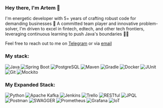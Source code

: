 ### Hey there, I'm Artem 👋

I'm energetic developer with 5+ years of crafting robust code for demanding businesses 💼 A committed team player and innovative problem-solver, I'm driven to excel in fintech, edtech, and other tech frontiers, leveraging continuous learning to push Java's boundaries 🧑‍💻

Feel free to reach out to me on [Telegram](https://t.me/beshik7) or via [email](mailto:art.beshik@gmail.com)

### My stack:
![Java](https://img.shields.io/badge/Java-%23ED8B00.svg?&style=for-the-badge&logo=java&logoColor=white)
![Spring Boot](https://img.shields.io/badge/Spring_Boot-%236DB33F.svg?&style=for-the-badge&logo=spring-boot&logoColor=white)
![PostgreSQL](https://img.shields.io/badge/PostgreSQL-%23316192.svg?&style=for-the-badge&logo=postgresql&logoColor=white)
![Maven](https://img.shields.io/badge/Apache_Maven-%23C71A36.svg?&style=for-the-badge&logo=apache-maven&logoColor=white)
![Gradle](https://img.shields.io/badge/Gradle-%2302303A.svg?&style=for-the-badge&logo=gradle&logoColor=white)
![Docker](https://img.shields.io/badge/Docker-%230db7ed.svg?&style=for-the-badge&logo=docker&logoColor=white)
![JUnit](https://img.shields.io/badge/JUnit-%2325A162.svg?&style=for-the-badge&logo=junit5&logoColor=white)
![Git](https://img.shields.io/badge/Git-%23F05033.svg?&style=for-the-badge&logo=git&logoColor=white)
![Mockito](https://img.shields.io/badge/Mockito-%231B2C34.svg?&style=for-the-badge&logo=mockito&logoColor=white)
### My Expanded Stack:
![Python](https://img.shields.io/badge/Python-%233776AB.svg?&style=for-the-badge&logo=python&logoColor=white)
![Apache Kafka](https://img.shields.io/badge/Apache%20Kafka-%23231F20.svg?&style=for-the-badge&logo=apachekafka&logoColor=white)
![Jenkins](https://img.shields.io/badge/Jenkins-%232C5263.svg?&style=for-the-badge&logo=jenkins&logoColor=white)
![Trello](https://img.shields.io/badge/Trello-%2300519F.svg?&style=for-the-badge&logo=trello&logoColor=white)
![RESTful](https://img.shields.io/badge/RESTful-%2336BDB6.svg?&style=for-the-badge&logo=restful&logoColor=white)
![JPQL](https://img.shields.io/badge/JPQL-%23007ACC.svg?&style=for-the-badge&logo=java&logoColor=white)
![Postman](https://img.shields.io/badge/Postman-%23FF6C37.svg?&style=for-the-badge&logo=postman&logoColor=white)
![SWAGGER](https://img.shields.io/badge/SWAGGER-%2385EA2D.svg?&style=for-the-badge&logo=swagger&logoColor=white)
![Prometheus](https://img.shields.io/badge/Prometheus-%23E6522C.svg?&style=for-the-badge&logo=prometheus&logoColor=white)
![Grafana](https://img.shields.io/badge/Grafana-%23F46800.svg?&style=for-the-badge&logo=grafana&logoColor=white)
![IoT](https://img.shields.io/badge/IoT-%2334AB53.svg?&style=for-the-badge&logo=internetofthings&logoColor=white)


<!--
**beshik7/beshik7** is a ✨ _special_ ✨ repository because its `README.md` (this file) appears on your GitHub profile.

Here are some ideas to get you started:

- 🔭 I’m currently working on ...
- 🌱 I’m currently learning ...
- 👯 I’m looking to collaborate on ...
- 🤔 I’m looking for help with ...
- 💬 Ask me about ...
- 📫 How to reach me: ...
- ⚡ Fun fact: ...
-->
